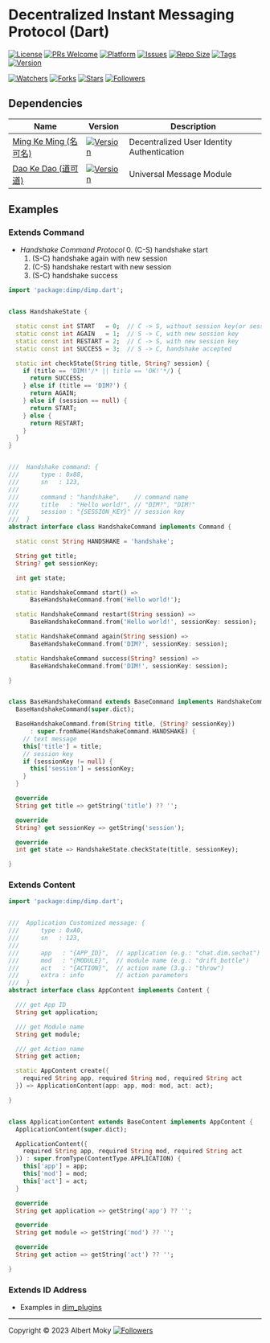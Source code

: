 # Decentralized Instant Messaging Protocol (Dart)

[![License](https://img.shields.io/github/license/dimchat/core-dart)](https://github.com/dimchat/core-dart/blob/master/LICENSE)
[![PRs Welcome](https://img.shields.io/badge/PRs-welcome-brightgreen.svg)](https://github.com/dimchat/core-dart/pulls)
[![Platform](https://img.shields.io/badge/Platform-Dart%203-brightgreen.svg)](https://github.com/dimchat/core-dart/wiki)
[![Issues](https://img.shields.io/github/issues/dimchat/core-dart)](https://github.com/dimchat/core-dart/issues)
[![Repo Size](https://img.shields.io/github/repo-size/dimchat/core-dart)](https://github.com/dimchat/core-dart/archive/refs/heads/main.zip)
[![Tags](https://img.shields.io/github/tag/dimchat/core-dart)](https://github.com/dimchat/core-dart/tags)
[![Version](https://img.shields.io/pub/v/dimp)](https://pub.dev/packages/dimp)

[![Watchers](https://img.shields.io/github/watchers/dimchat/core-dart)](https://github.com/dimchat/core-dart/watchers)
[![Forks](https://img.shields.io/github/forks/dimchat/core-dart)](https://github.com/dimchat/core-dart/forks)
[![Stars](https://img.shields.io/github/stars/dimchat/core-dart)](https://github.com/dimchat/core-dart/stargazers)
[![Followers](https://img.shields.io/github/followers/dimchat)](https://github.com/orgs/dimchat/followers)

## Dependencies

| Name | Version | Description |
|------|---------|-------------|
| [Ming Ke Ming (名可名)](https://github.com/dimchat/mkm-dart) | [![Version](https://img.shields.io/pub/v/mkm)](https://pub.dev/packages/mkm) | Decentralized User Identity Authentication |
| [Dao Ke Dao (道可道)](https://github.com/dimchat/dkd-dart) | [![Version](https://img.shields.io/pub/v/dkd)](https://pub.dev/packages/dkd) | Universal Message Module |

## Examples

### Extends Command

* _Handshake Command Protocol_
  0. (C-S) handshake start
  1. (S-C) handshake again with new session
  2. (C-S) handshake restart with new session
  3. (S-C) handshake success

```dart
import 'package:dimp/dimp.dart';


class HandshakeState {

  static const int START   = 0;  // C -> S, without session key(or session expired)
  static const int AGAIN   = 1;  // S -> C, with new session key
  static const int RESTART = 2;  // C -> S, with new session key
  static const int SUCCESS = 3;  // S -> C, handshake accepted

  static int checkState(String title, String? session) {
    if (title == 'DIM!'/* || title == 'OK!'*/) {
      return SUCCESS;
    } else if (title == 'DIM?') {
      return AGAIN;
    } else if (session == null) {
      return START;
    } else {
      return RESTART;
    }
  }
}


///  Handshake command: {
///      type : 0x88,
///      sn   : 123,
///
///      command : "handshake",    // command name
///      title   : "Hello world!", // "DIM?", "DIM!"
///      session : "{SESSION_KEY}" // session key
///  }
abstract interface class HandshakeCommand implements Command {

  static const String HANDSHAKE = 'handshake';

  String get title;
  String? get sessionKey;

  int get state;

  static HandshakeCommand start() =>
      BaseHandshakeCommand.from('Hello world!');

  static HandshakeCommand restart(String session) =>
      BaseHandshakeCommand.from('Hello world!', sessionKey: session);

  static HandshakeCommand again(String session) =>
      BaseHandshakeCommand.from('DIM?', sessionKey: session);

  static HandshakeCommand success(String? session) =>
      BaseHandshakeCommand.from('DIM!', sessionKey: session);

}


class BaseHandshakeCommand extends BaseCommand implements HandshakeCommand {
  BaseHandshakeCommand(super.dict);

  BaseHandshakeCommand.from(String title, {String? sessionKey})
      : super.fromName(HandshakeCommand.HANDSHAKE) {
    // text message
    this['title'] = title;
    // session key
    if (sessionKey != null) {
      this['session'] = sessionKey;
    }
  }

  @override
  String get title => getString('title') ?? '';

  @override
  String? get sessionKey => getString('session');

  @override
  int get state => HandshakeState.checkState(title, sessionKey);

}
```

### Extends Content

```dart
import 'package:dimp/dimp.dart';


///  Application Customized message: {
///      type : 0xA0,
///      sn   : 123,
///
///      app   : "{APP_ID}",  // application (e.g.: "chat.dim.sechat")
///      mod   : "{MODULE}",  // module name (e.g.: "drift_bottle")
///      act   : "{ACTION}",  // action name (3.g.: "throw")
///      extra : info         // action parameters
///  }
abstract interface class AppContent implements Content {

  /// get App ID
  String get application;

  /// get Module name
  String get module;

  /// get Action name
  String get action;

  static AppContent create({
    required String app, required String mod, required String act
  }) => ApplicationContent(app: app, mod: mod, act: act);

}


class ApplicationContent extends BaseContent implements AppContent {
  ApplicationContent(super.dict);

  ApplicationContent({
    required String app, required String mod, required String act
  }) : super.fromType(ContentType.APPLICATION) {
    this['app'] = app;
    this['mod'] = mod;
    this['act'] = act;
  }

  @override
  String get application => getString('app') ?? '';

  @override
  String get module => getString('mod') ?? '';

  @override
  String get action => getString('act') ?? '';

}
```

### Extends ID Address

* Examples in [dim_plugins](https://pub.dev/packages/dim_plugins)

----

Copyright &copy; 2023 Albert Moky
[![Followers](https://img.shields.io/github/followers/moky)](https://github.com/moky?tab=followers)
